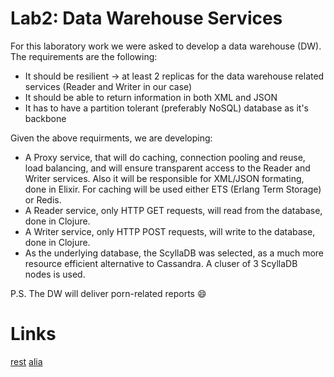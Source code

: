 # Lab2: Data Warehouse Services

For this laboratory work we were asked to develop a data warehouse (DW). The requirements are the following:
- It should be resilient -> at least 2 replicas for the data warehouse related services (Reader and Writer in our case)
- It should be able to return information in both XML and JSON
- It has to have a partition tolerant (preferably NoSQL) database as it's backbone

Given the above requirments, we are developing:
- A Proxy service, that will do caching, connection pooling and reuse, load balancing, and will ensure transparent access to the Reader and Writer services. Also it will be responsible for XML/JSON formating, done in Elixir. For caching will be used either ETS (Erlang Term Storage) or Redis.
- A Reader service, only HTTP GET requests, will read from the database, done in Clojure.
- A Writer service, only HTTP POST requests, will write to the database, done in Clojure.
- As the underlying database, the ScyllaDB was selected, as a much more resource efficient alternative to Cassandra. A cluser of 3 ScyllaDB nodes is used.

P.S. The DW will deliver porn-related reports :smile:

# Links
[rest](https://mmcgrana.github.io/2010/08/clojure-rest-api.html)
[alia](https://github.com/mpenet/alia)
